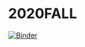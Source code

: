 # 2020FALL
[![Binder](https://mybinder.org/badge_logo.svg)](https://mybinder.org/v2/gh/xy4/2020FALL.git/master?urlpath=lab/tree/hw1.ipynb)
